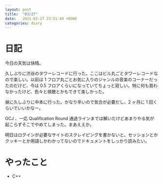 ```yaml
---
layout: post
title:  "03/27"
date:   2021-03-27 23:51:40 +0900
categories: diary
---
```

# 日記

今日の天気は快晴。

久しぶりに渋谷のタワーレコードに行った。ここはビル丸ごとタワーレコードなので楽しい。以前は 1 フロア丸ごとお気に入りのジャンルの音楽のコーナーだったのだけど、今は 0.5 フロアくらいになっていてちょっと寂しい。特に何も買わなかったけど、色々と視聴とかもできて楽しかった。

昼に久しぶりに中本に行った。かなり辛いので気合が必要だし、2 ヶ月に 1 回くらいでいいかなー。

GCJ 、一応 Qualification Round 通過ラインまでは解いたけどあまりやる気が起こらずそこでやめてしまった。まあええか。

明日はログインが必要なサイトのスクレイピングを書かないと。セッションとかクッキーとか用語しかわかってないのでドキュメントをしっかり読みたい。

# やったこと

- C++